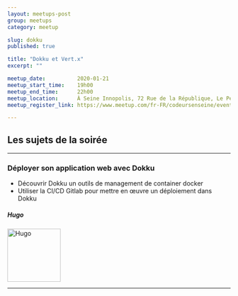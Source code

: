 ```yaml
---
layout: meetups-post
group: meetups
category: meetup

slug: dokku
published: true

title: "Dokku et Vert.x"
excerpt: ""

meetup_date:          2020-01-21
meetup_start_time:    19h00
meetup_end_time:      22h00
meetup_location:      À Seine Innopolis, 72 Rue de la République, Le Petit Quevilly
meetup_register_link: https://www.meetup.com/fr-FR/codeursenseine/events/267904092/

---
```


## Les sujets de la soirée

---

### Déployer son application web avec Dokku

* Découvrir Dokku un outils de management de container docker
* Utiliser la CI/CD Gitlab pour mettre en œuvre un déploiement dans Dokku

##### Hugo

<img src="https://avatars1.githubusercontent.com/u/2299861?v=4" alt="Hugo" width="120" class="alignleft" />

---
